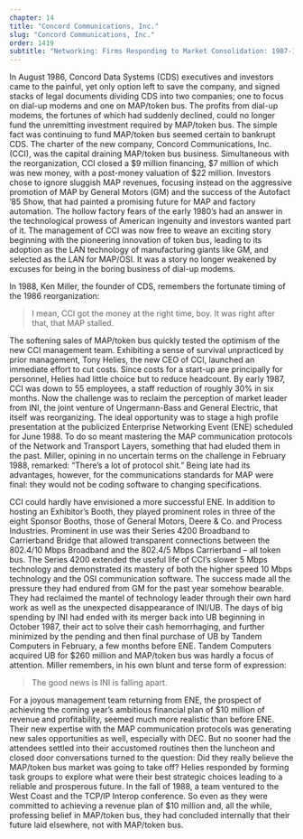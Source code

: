 ```yaml
---
chapter: 14
title: "Concord Communications, Inc."
slug: "Concord Communications, Inc."
order: 1419
subtitle: "Networking: Firms Responding to Market Consolidation: 1987-1988"
---
```


In August 1986, Concord Data Systems (CDS) executives and investors came to the painful, yet only option left to save the company, and signed stacks of legal documents dividing CDS into two companies; one to focus on dial-up modems and one on MAP/token bus. The profits from dial-up modems, the fortunes of which had suddenly declined, could no longer fund the unremitting investment required by MAP/token bus. The simple fact was continuing to fund MAP/token bus seemed certain to bankrupt CDS. The charter of the new company, Concord Communications, Inc. (CCI), was the capital draining MAP/token bus business. Simultaneous with the reorganization, CCI closed a $9 million financing, $7 million of which was new money, with a post-money valuation of $22 million. Investors chose to ignore sluggish MAP revenues, focusing instead on the aggressive promotion of MAP by General Motors (GM) and the success of the Autofact ’85 Show, that had painted a promising future for MAP and factory automation. The hollow factory fears of the early 1980’s had an answer in the technological prowess of American ingenuity and investors wanted part of it. The management of CCI was now free to weave an exciting story beginning with the pioneering innovation of token bus, leading to its adoption as the LAN technology of manufacturing giants like GM, and selected as the LAN for MAP/OSI. It was a story no longer weakened by excuses for being in the boring business of dial-up modems.

In 1988, Ken Miller, the founder of CDS, remembers the fortunate timing of the 1986 reorganization:

>I mean, CCI got the money at the right time, boy. It was right after that, that MAP stalled.

The softening sales of MAP/token bus quickly tested the optimism of the new CCI management team. Exhibiting a sense of survival unpracticed by prior management, Tony Helies, the new CEO of CCI, launched an immediate effort to cut costs. Since costs for a start-up are principally for personnel, Helies had little choice but to reduce headcount. By early 1987, CCI was down to 55 employees, a staff reduction of roughly 30% in six months. Now the challenge was to reclaim the perception of market leader from INI, the joint venture of Ungermann-Bass and General Electric, that itself was reorganizing. The ideal opportunity was to stage a high profile presentation at the publicized Enterprise Networking Event (ENE) scheduled for June 1988. To do so meant mastering the MAP communication protocols of the Network and Transport Layers, something that had eluded them in the past. Miller, opining in no uncertain terms on the challenge in February 1988, remarked: “There’s a lot of protocol shit.” Being late had its advantages, however, for the communications standards for MAP were final: they would not be coding software to changing specifications.

CCI could hardly have envisioned a more successful ENE. In addition to hosting an Exhibitor’s Booth, they played prominent roles in three of the eight Sponsor Booths, those of General Motors, Deere & Co. and Process Industries. Prominent in use was their Series 4200 Broadband to Carrierband Bridge that allowed transparent connections between the 802.4/10 Mbps Broadband and the 802.4/5 Mbps Carrierband – all token bus. The Series 4200 extended the useful life of CCI’s slower 5 Mbps technology and demonstrated its mastery of both the higher speed 10 Mbps technology and the OSI communication software. The success made all the pressure they had endured from GM for the past year somehow bearable. They had reclaimed the mantel of technology leader through their own hard work as well as the unexpected disappearance of INI/UB. The days of big spending by INI had ended with its merger back into UB beginning in October 1987, their act to solve their cash hemorrhaging, and further minimized by the pending and then final purchase of UB by Tandem Computers in February, a few months before ENE. Tandem Computers acquired UB for $260 million and MAP/token bus was hardly a focus of attention. Miller remembers, in his own blunt and terse form of expression:

>The good news is INI is falling apart.

For a joyous management team returning from ENE, the prospect of achieving the coming year’s ambitious financial plan of $10 million of revenue and profitability, seemed much more realistic than before ENE. Their new expertise with the MAP communication protocols was generating new sales opportunities as well, especially with DEC. But no sooner had the attendees settled into their accustomed routines then the luncheon and closed door conversations turned to the question: Did they really believe the MAP/token bus market was going to take off? Helies responded by forming task groups to explore what were their best strategic choices leading to a reliable and prosperous future. In the fall of 1988, a team ventured to the West Coast and the TCP/IP Interop conference. So even as they were committed to achieving a revenue plan of $10 million and, all the while, professing belief in MAP/token bus, they had concluded internally that their future laid elsewhere, not with MAP/token bus.
